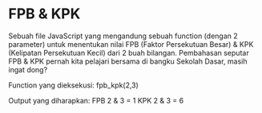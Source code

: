 # FPB & KPK
Sebuah file JavaScript yang mengandung sebuah function (dengan 2 parameter) untuk menentukan nilai FPB (Faktor Persekutuan Besar) &amp; KPK (Kelipatan Persekutuan Kecil) dari 2 buah bilangan. Pembahasan seputar FPB &amp; KPK pernah kita pelajari bersama di bangku Sekolah Dasar, masih ingat dong?

Function yang dieksekusi:
fpb_kpk(2,3)

Output yang diharapkan:
FPB 2 & 3 = 1
KPK 2 & 3 = 6

